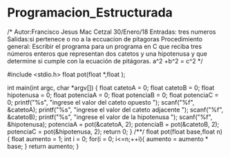 # Programacion_Estructurada


/*	Autor:Francisco Jesus Mac Cetzal 30/Enero/18
	Entradas: tres numeros 
	Salidas:si pertenece o no a la eccuacion de pitagoras
	Procedimiento general: Escribir el programa para un programa en C que reciba tres números
	enteros que representan dos catetos y una hipotenusa y que determine si
	cumple con la ecuación de pitágoras.
	a^2 +b^2 = c^2
*/


#include <stdio.h>
float pot(float *,float );


int main(int argc, char *argv[]) {
	float catetoA = 0;
	float catetoB = 0;
	float hipotenusa = 0;
	float potenciaA = 0;
	float potenciaB = 0;
	float potenciaC = 0;
	printf("%s", "ingrese el valor del cateto opuesto ");
	scanf("%f", &catetoA);
	printf("%s", "ingrese el valor del cateto adjacente ");
	scanf("%f", &catetoB);
	printf("%s", "ingrese el valor de la hipotenusa ");
	scanf("%f", &hipotenusa);
	potenciaA = pot(&catetoA, 2);
	potenciaB = pot(&catetoB, 2);
	potenciaC = pot(&hipotenusa, 2);
	return 0;
}
/**/
float pot(float base,float n){
	float aumento = 1;
	int i = 0;
	for(i = 0; i<=n;++i){
		aumento = aumento * base;
	}
	return aumento;
}
